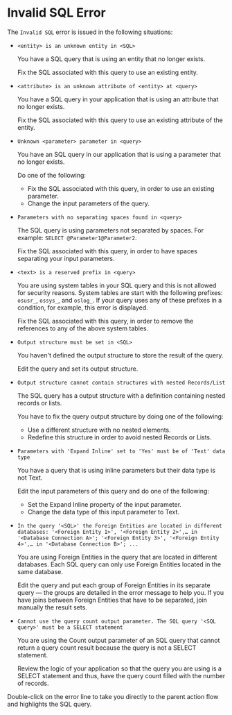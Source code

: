 # Invalid SQL Error

The `Invalid SQL` error is issued in the following situations:

* `<entity> is an unknown entity in <SQL>`

  You have a SQL query that is using an entity that no longer exists.

  Fix the SQL associated with this query to use an existing entity.

* `<attribute> is an unknown attribute of <entity> at <query>`

  You have a SQL query in your application that is using an attribute that no longer exists.

  Fix the SQL associated with this query to use an existing attribute of the entity.

* `Unknown <parameter> parameter in <query>`

  You have an SQL query in our application that is using a parameter that no longer exists.

  Do one of the following:

  * Fix the SQL associated with this query, in order to use an existing parameter.
  * Change the input parameters of the query.

* `Parameters with no separating spaces found in <query>`

  The SQL query is using parameters not separated by spaces. For example: `SELECT @Parameter1@Parameter2`.

  Fix the SQL associated with this query, in order to have spaces separating your input parameters.

* `<text> is a reserved prefix in <query>`

  You are using system tables in your SQL query and this is not allowed for security reasons. System tables are start with the following prefixes: `osusr_`, `ossys_`, and `oslog_`. If your query uses any of these prefixes in a condition, for example, this error is displayed.

  Fix the SQL associated with this query, in order to remove the references to any of the above system tables.

* `Output structure must be set in <SQL>`

  You haven't defined the output structure to store the result of the query.

  Edit the query and set its output structure.

* `Output structure cannot contain structures with nested Records/List`

  The SQL query has a output structure with a definition containing nested records or lists.

  You have to fix the query output structure by doing one of the following:

  * Use a different structure with no nested elements.
  * Redefine this structure in order to avoid nested Records or Lists.

* `Parameters with 'Expand Inline' set to 'Yes' must be of 'Text' data type`

  You have a query that is using inline parameters but their data type is not Text.

  Edit the input parameters of this query and do one of the following:

  * Set the Expand Inline property of the input parameter.
  * Change the data type of this input parameter to Text.

* `In the query '<SQL>' the Foreign Entities are located in different databases: '<Foreign Entity 1>', '<Foreign Entity 2>',… in '<Database Connection A>'; '<Foreign Entity 3>', '<Foreign Entity 4>',… in '<Database Connection B>'; ...`

  You are using Foreign Entities in the query that are located in different databases. Each SQL query can only use Foreign Entities located in the same database.

  Edit the query and put each group of Foreign Entities in its separate query — the groups are detailed in the error message to help you. If you have joins between Foreign Entities that have to be separated, join manually the result sets.

* `Cannot use the query count output parameter. The SQL query '<SQL query>' must be a SELECT statement`

  You are using the Count output parameter of an SQL query that cannot return a query count result because the query is not a SELECT statement.

  Review the logic of your application so that the query you are using is a SELECT statement and thus, have the query count filled with the number of records.

Double-click on the error line to take you directly to the parent action flow and highlights the SQL query.

